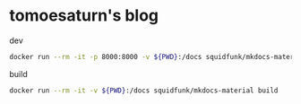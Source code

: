 # tomoesaturn's blog

dev

```bash
docker run --rm -it -p 8000:8000 -v ${PWD}:/docs squidfunk/mkdocs-material
```

build

```bash
docker run --rm -it -v ${PWD}:/docs squidfunk/mkdocs-material build
```
